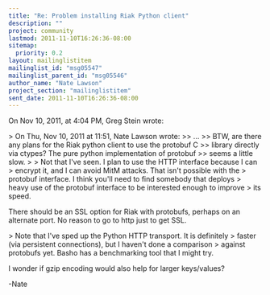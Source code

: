 ```yaml
---
title: "Re: Problem installing Riak Python client"
description: ""
project: community
lastmod: 2011-11-10T16:26:36-08:00
sitemap:
  priority: 0.2
layout: mailinglistitem
mailinglist_id: "msg05547"
mailinglist_parent_id: "msg05546"
author_name: "Nate Lawson"
project_section: "mailinglistitem"
sent_date: 2011-11-10T16:26:36-08:00
---
```


On Nov 10, 2011, at 4:04 PM, Greg Stein wrote:

&gt; On Thu, Nov 10, 2011 at 11:51, Nate Lawson  wrote:
&gt;&gt; ...
&gt;&gt; BTW, are there any plans for the Riak python client to use the protobuf C 
&gt;&gt; library directly via ctypes? The pure python implementation of protobuf 
&gt;&gt; seems a little slow.
&gt; 
&gt; Not that I've seen. I plan to use the HTTP interface because I can
&gt; encrypt it, and I can avoid MitM attacks. That isn't possible with the
&gt; protobuf interface. I think you'll need to find somebody that deploys
&gt; heavy use of the protobuf interface to be interested enough to improve
&gt; its speed.

There should be an SSL option for Riak with protobufs, perhaps on an alternate 
port. No reason to go to http just to get SSL.

&gt; Note that I've sped up the Python HTTP transport. It is definitely
&gt; faster (via persistent connections), but I haven't done a comparison
&gt; against protobufs yet. Basho has a benchmarking tool that I might try.

I wonder if gzip encoding would also help for larger keys/values?

-Nate
